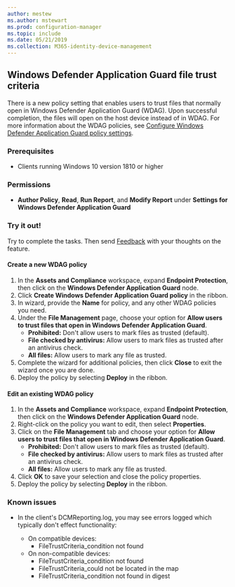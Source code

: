 ```yaml
---
author: mestew
ms.author: mstewart
ms.prod: configuration-manager
ms.topic: include
ms.date: 05/21/2019
ms.collection: M365-identity-device-management
---
```


## <a name="bkmk_wdag"></a> Windows Defender Application Guard file trust criteria
<!--3555858-->
There is a new policy setting that enables users to trust files that normally open in Windows Defender Application Guard (WDAG). Upon successful completion, the files will open on the host device instead of in WDAG. For more information about the WDAG policies, see [Configure Windows Defender Application Guard policy settings](https://docs.microsoft.com/windows/security/threat-protection/windows-defender-application-guard/configure-wd-app-guard).

### Prerequisites

- Clients running Windows 10 version 1810 or higher

### Permissions

- **Author Policy**, **Read**, **Run Report**, and **Modify Report** under **Settings for Windows Defender Application Guard**

### Try it out!

Try to complete the tasks. Then send [Feedback](/sccm/core/understand/find-help#product-feedback) with your thoughts on the feature.

#### Create a new WDAG policy

1. In the **Assets and Compliance** workspace, expand **Endpoint Protection**, then click on the **Windows Defender Application Guard** node. 
1. Click **Create Windows Defender Application Guard policy** in the ribbon. 
1. In wizard, provide the **Name** for policy, and any other WDAG policies you need.
1. Under the **File Management** page, choose your option for **Allow users to trust files that open in Windows Defender Application Guard**.
     - **Prohibited:** Don't allow users to mark files as trusted (default). 
     - **File checked by antivirus:** Allow users to mark files as trusted after an antivirus check.
     - **All files:** Allow users to mark any file as trusted.
1. Complete the wizard for additional policies, then click **Close** to exit the wizard once you are done.
1. Deploy the policy by selecting **Deploy** in the ribbon.

#### Edit an existing WDAG policy

1. In the **Assets and Compliance** workspace, expand **Endpoint Protection**, then click on the **Windows Defender Application Guard** node. 
1. Right-click on the policy you want to edit, then select **Properties**.
1. Click on the **File Management** tab and choose your option for **Allow users to trust files that open in Windows Defender Application Guard**.
     - **Prohibited:** Don't allow users to mark files as trusted (default). 
     - **File checked by antivirus:** Allow users to mark files as trusted after an antivirus check.
     - **All files:** Allow users to mark any file as trusted.
1. Click **OK** to save your selection and close the policy properties.
1. Deploy the policy by selecting **Deploy** in the ribbon.


### Known issues 

- In the client's DCMReporting.log, you may see errors logged which typically don't effect functionality:

  - On compatible devices:
    - FileTrustCriteria_condition not found
  - On non-compatible devices: 
    - FileTrustCriteria_condition not found
    - FileTrustCriteria_could not be located in the map
    - FileTrustCriteria_condition not found in digest


